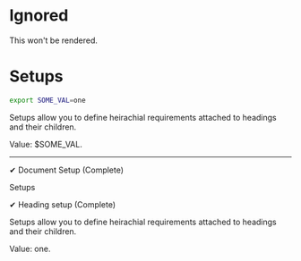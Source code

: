 
<!--~

``` bash setup env spinner:"Document Setup"
export SOME_VAL=one
```

-->

# Ignored

This won't be rendered.

# Setups <r label="direct"/>

``` bash setup env spinner:"Heading setup"
export SOME_VAL=one
```


Setups allow you to define heirachial requirements attached to headings and their children.

Value: <r sub-env>$SOME_VAL</r>.


-----

✔ Document Setup (Complete)

   Setups

  ✔ Heading setup (Complete)

  Setups allow you to define heirachial requirements attached to headings and 
  their children.

  Value: one.
